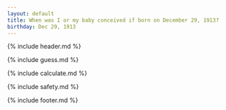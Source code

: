 ```yaml
---
layout: default
title: When was I or my baby conceived if born on December 29, 1913?
birthday: Dec 29, 1913
---
```


{% include header.md %}

{% include guess.md %}

{% include calculate.md %}

{% include safety.md %}

{% include footer.md %}



